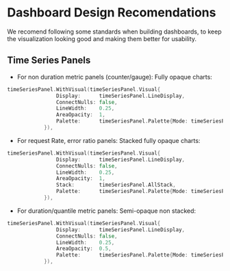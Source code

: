 # Dashboard Design Recomendations

We recomend following some standards when building dashboards, to keep the visualization looking good and making them better for usability. 

## Time Series Panels

* For non duration metric panels (counter/gauge): Fully opaque charts:

```go
timeSeriesPanel.WithVisual(timeSeriesPanel.Visual{
				Display:      timeSeriesPanel.LineDisplay,
				ConnectNulls: false,
				LineWidth:    0.25,
				AreaOpacity:  1,
				Palette:      timeSeriesPanel.Palette{Mode: timeSeriesPanel.AutoMode},
			}),
```

* For request Rate, error ratio panels: Stacked fully opaque charts:

```go
timeSeriesPanel.WithVisual(timeSeriesPanel.Visual{
				Display:      timeSeriesPanel.LineDisplay,
				ConnectNulls: false,
				LineWidth:    0.25,
				AreaOpacity:  1,
				Stack:        timeSeriesPanel.AllStack,
				Palette:      timeSeriesPanel.Palette{Mode: timeSeriesPanel.AutoMode},
			}),
```

* For duration/quantile metric panels: Semi-opaque non stacked:

```go
timeSeriesPanel.WithVisual(timeSeriesPanel.Visual{
				Display:      timeSeriesPanel.LineDisplay,
				ConnectNulls: false,
				LineWidth:    0.25,
				AreaOpacity:  0.5,
				Palette:      timeSeriesPanel.Palette{Mode: timeSeriesPanel.AutoMode},
			}),
```
